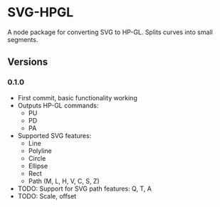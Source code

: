 # SVG-HPGL

A node package for converting SVG to HP-GL. Splits curves into small segments.

## Versions

### 0.1.0

-   First commit, basic functionality working
-   Outputs HP-GL commands:
    -   PU
    -   PD
    -   PA
-   Supported SVG features:
    -   Line
    -   Polyline
    -   Circle
    -   Ellipse
    -   Rect
    -   Path (M, L, H, V, C, S, Z)
-   TODO: Support for SVG path features: Q, T, A
-   TODO: Scale, offset
